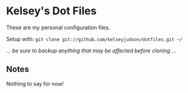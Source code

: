 Kelsey's Dot Files
==================

These are my personal configuration files.

Setup with: `git clone git://github.com/kelseyjudson/dotfiles.git ~/`

_... be sure to backup anything that may be affected before cloning ..._

Notes
-----

Nothing to say for now!

